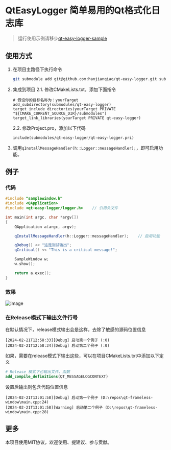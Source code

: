# QtEasyLogger 简单易用的Qt格式化日志库

> 运行使用示例请移步[qt-easy-logger-sample](https://github.com/hanjianqiao/qt-easy-logger-sample)

## 使用方式
1. 在项目主路径下执行命令
   ```bash
   git submodule add git@github.com:hanjianqiao/qt-easy-logger.git submodules/qt-easy-logger
   ```
2. 集成到项目
   2.1. 修改CMakeLists.txt，添加下面指令
   ```
   # 假设你的目标名称为：yourTarget
   add_subdirectory(submodules/qt-easy-logger)
   target_include_directories(yourTarget PRIVATE "${CMAKE_CURRENT_SOURCE_DIR}/submodules")
   target_link_libraries(yourTarget PRIVATE qt-easy-logger)
   ```
   2.2. 修改Project.pro，添加以下代码
   ```
   include(submodules/qt-easy-logger/qt-easy-logger.pri)
   ```
3. 调用`qInstallMessageHandler(h::Logger::messageHandler);`，即可启用功能。

## 例子
### 代码
```c++
#include "samplewindow.h"
#include <QApplication>
#include <qt-easy-logger/logger.h>    // 引用头文件

int main(int argc, char *argv[])
{
    QApplication a(argc, argv);

    qInstallMessageHandler(h::Logger::messageHandler);    // 启用功能

    qDebug() << "这是测试输出";
    qCritical() << "This is a critical message!";

    SampleWindow w;
    w.show();

    return a.exec();
}
```
### 效果
![image](https://github.com/hanjianqiao/qt-easy-logger/assets/7146341/feb20cf7-814e-4176-a728-d0d242d55b0e)

### 在Release模式下输出文件行号
在默认情况下，release模式输出会是这样，去除了敏感的源码位置信息
```
[2024-02-21T12:58:33][Debug] 启动第一个例子 (:0)
[2024-02-21T12:58:34][Debug] 启动第二个例子 (:0)
```
如果，需要在release模式下输出这些，可以在项目CMakeLists.txt中添加以下定义
```cmake
# Release 模式下也输出文件、函数
add_compile_definitions(QT_MESSAGELOGCONTEXT)
```
设置后输出则包含代码位置信息
```
[2024-02-21T13:01:58][Debug] 启动第一个例子 (D:\repos\qt-frameless-window\main.cpp:24)
[2024-02-21T13:01:58][Warning] 启动第二个例子 (D:\repos\qt-frameless-window\main.cpp:28)
```

## 更多
本项目使用MIT协议，欢迎使用、提建议、参与贡献。

